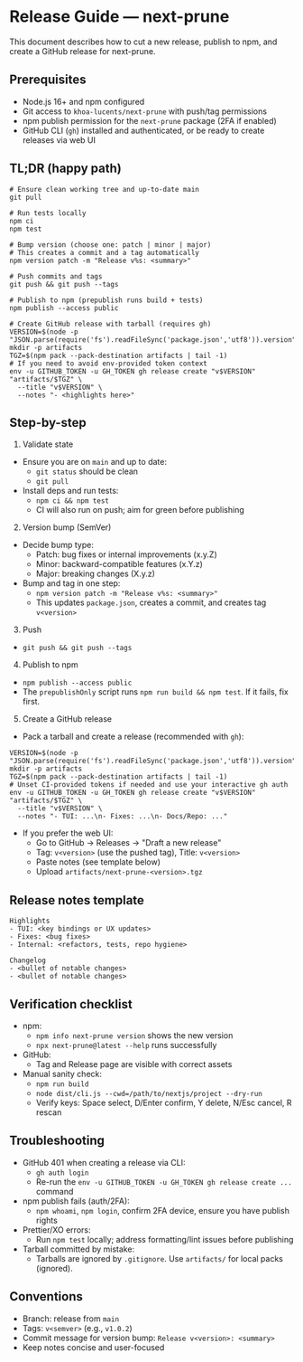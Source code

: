 # Release Guide — next-prune

This document describes how to cut a new release, publish to npm, and create a GitHub release for next-prune.

## Prerequisites
- Node.js 16+ and npm configured
- Git access to `khoa-lucents/next-prune` with push/tag permissions
- npm publish permission for the `next-prune` package (2FA if enabled)
- GitHub CLI (`gh`) installed and authenticated, or be ready to create releases via web UI

## TL;DR (happy path)
```
# Ensure clean working tree and up-to-date main
git pull

# Run tests locally
npm ci
npm test

# Bump version (choose one: patch | minor | major)
# This creates a commit and a tag automatically
npm version patch -m "Release v%s: <summary>"

# Push commits and tags
git push && git push --tags

# Publish to npm (prepublish runs build + tests)
npm publish --access public

# Create GitHub release with tarball (requires gh)
VERSION=$(node -p "JSON.parse(require('fs').readFileSync('package.json','utf8')).version")
mkdir -p artifacts
TGZ=$(npm pack --pack-destination artifacts | tail -1)
# If you need to avoid env-provided token context
env -u GITHUB_TOKEN -u GH_TOKEN gh release create "v$VERSION" "artifacts/$TGZ" \
  --title "v$VERSION" \
  --notes "- <highlights here>"
```

## Step-by-step

1) Validate state
- Ensure you are on `main` and up to date:
  - `git status` should be clean
  - `git pull`
- Install deps and run tests:
  - `npm ci && npm test`
  - CI will also run on push; aim for green before publishing

2) Version bump (SemVer)
- Decide bump type:
  - Patch: bug fixes or internal improvements (x.y.Z)
  - Minor: backward-compatible features (x.Y.z)
  - Major: breaking changes (X.y.z)
- Bump and tag in one step:
  - `npm version patch -m "Release v%s: <summary>"`
  - This updates `package.json`, creates a commit, and creates tag `v<version>`

3) Push
- `git push && git push --tags`

4) Publish to npm
- `npm publish --access public`
- The `prepublishOnly` script runs `npm run build && npm test`. If it fails, fix first.

5) Create a GitHub release
- Pack a tarball and create a release (recommended with `gh`):
```
VERSION=$(node -p "JSON.parse(require('fs').readFileSync('package.json','utf8')).version")
mkdir -p artifacts
TGZ=$(npm pack --pack-destination artifacts | tail -1)
# Unset CI-provided tokens if needed and use your interactive gh auth
env -u GITHUB_TOKEN -u GH_TOKEN gh release create "v$VERSION" "artifacts/$TGZ" \
  --title "v$VERSION" \
  --notes "- TUI: ...\n- Fixes: ...\n- Docs/Repo: ..."
```
- If you prefer the web UI:
  - Go to GitHub → Releases → "Draft a new release"
  - Tag: `v<version>` (use the pushed tag), Title: `v<version>`
  - Paste notes (see template below)
  - Upload `artifacts/next-prune-<version>.tgz`

## Release notes template
```
Highlights
- TUI: <key bindings or UX updates>
- Fixes: <bug fixes>
- Internal: <refactors, tests, repo hygiene>

Changelog
- <bullet of notable changes>
- <bullet of notable changes>
```

## Verification checklist
- npm:
  - `npm info next-prune version` shows the new version
  - `npx next-prune@latest --help` runs successfully
- GitHub:
  - Tag and Release page are visible with correct assets
- Manual sanity check:
  - `npm run build`
  - `node dist/cli.js --cwd=/path/to/nextjs/project --dry-run`
  - Verify keys: Space select, D/Enter confirm, Y delete, N/Esc cancel, R rescan

## Troubleshooting
- GitHub 401 when creating a release via CLI:
  - `gh auth login`
  - Re-run the `env -u GITHUB_TOKEN -u GH_TOKEN gh release create ...` command
- npm publish fails (auth/2FA):
  - `npm whoami`, `npm login`, confirm 2FA device, ensure you have publish rights
- Prettier/XO errors:
  - Run `npm test` locally; address formatting/lint issues before publishing
- Tarball committed by mistake:
  - Tarballs are ignored by `.gitignore`. Use `artifacts/` for local packs (ignored).

## Conventions
- Branch: release from `main`
- Tags: `v<semver>` (e.g., `v1.0.2`)
- Commit message for version bump: `Release v<version>: <summary>`
- Keep notes concise and user-focused
